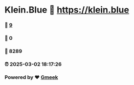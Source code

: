 # Klein.Blue :link: https://klein.blue 
### :page_facing_up: [9](https://klein.blue/tag.html) 
### :speech_balloon: 0 
### :hibiscus: 8289 
### :alarm_clock: 2025-03-02 18:17:26 
### Powered by :heart: [Gmeek](https://github.com/Meekdai/Gmeek)
